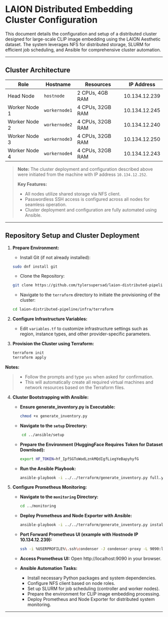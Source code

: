 # LAION Distributed Embedding Cluster Configuration

This document details the configuration and setup of a distributed cluster designed for large-scale CLIP image embedding using the LAION Aesthetic dataset. The system leverages NFS for distributed storage, SLURM for efficient job scheduling, and Ansible for comprehensive cluster automation.

---

## Cluster Architecture

| Role          | Hostname      | Resources         | IP Address    |
|---------------|---------------|-------------------|---------------|
| Head Node     | `hostnode`    | 2 CPUs, 4GB RAM   | 10.134.12.239 |
| Worker Node 1 | `workernode1` | 4 CPUs, 32GB RAM  | 10.134.12.245 |
| Worker Node 2 | `workernode2` | 4 CPUs, 32GB RAM  | 10.134.12.240 |
| Worker Node 3 | `workernode3` | 4 CPUs, 32GB RAM  | 10.134.12.250 |
| Worker Node 4 | `workernode4` | 4 CPUs, 32GB RAM  | 10.134.12.243 |

> **Note:** The cluster deployment and configuration described above were initiated from the machine with IP address `10.134.12.252`.
>
> **Key Features:**
>
> * All nodes utilize shared storage via NFS client.
> * Passwordless SSH access is configured across all nodes for seamless operation.
> * Cluster deployment and configuration are fully automated using Ansible.

---

## Repository Setup and Cluster Deployment

1.  **Prepare Environment:**
    * Install Git (if not already installed):
    ```bash
    sudo dnf install git
    ```
    * Clone the Repository:
    ```bash
    git clone https://github.com/tylersupersad/laion-distributed-pipeline.git
    ```
    * Navigate to the `terraform` directory to initiate the provisioning of the cluster: 
    ```bash
    cd laion-distributed-pipeline/infra/terraform
    ```

2.  **Configure Infrastructure Variables:**

    * Edit `variables.tf` to customize infrastructure settings such as region, instance types, and other provider-specific parameters.

3.  **Provision the Cluster using Terraform:**

    ```bash
    terraform init
    terraform apply
    ```

**Notes:**

> - Follow the prompts and type `yes` when asked for confirmation.
> - This will automatically create all required virtual machines and network resources based on the Terraform files.

4.  **Cluster Bootstrapping with Ansible:**

    * **Ensure generate_inventory.py is Executable:**
        ```bash
        chmod +x generate_inventory.py
        ```

    * **Navigate to the `setup` Directory:**
    ```bash
        cd ../ansible/setup
    ```

    * **Prepare the Environment (HuggingFace Requires Token for Dataset Download):**
        ```bash
        export HF_TOKEN=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
        ```

    * **Run the Ansible Playbook:**
        ```bash
        ansible-playbook -i ../../terraform/generate_inventory.py full.yaml
        ```

5.  **Configure Prometheus Monitoring:**

    * **Navigate to the `monitoring` Directory:**
        ```bash
        cd ../monitoring
        ```

    * **Deploy Prometheus and Node Exporter with Ansible:**
        ```bash
        ansible-playbook -i ../../terraform/generate_inventory.py install_monitoring.yaml
        ```

    * **Port Forward Prometheus UI (example with Hostnode IP 10.134.12.239):**
        ```bash
        ssh -i %USERPROFILE%\.ssh\condenser -J condenser-proxy -L 9090:localhost:9090 almalinux@10.134.12.239
        ```

    * **Access Prometheus UI:**
        Open http://localhost:9090 in your browser.

    * **Ansible Automation Tasks:**

        * Install necessary Python packages and system dependencies.
        * Configure NFS client based on node roles.
        * Set up SLURM for job scheduling (controller and worker nodes).
        * Prepare the environment for CLIP image embedding processing.
        * Deploy Prometheus and Node Exporter for distributed system monitoring.

---